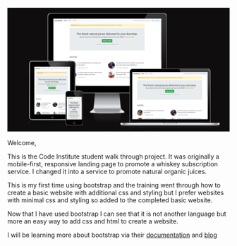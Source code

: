 ![juicing drop header](assets/images/juicing-drop-header.png)

Welcome,

This is the Code Institute student walk through project. It was originally a mobile-first, responsive landing page to promote a whiskey subscription service. I changed it into a service to promote natural organic juices.

This is my first time using bootstrap and the training went through how to create a basic website with additional css and styling but I prefer websites with minimal css and styling so added to the completed basic website.

Now that I have used bootstrap I can see that it is not another language but more an easy way to add css and html to create a website.

I will be learning more about bootstrap via their [documentation](https://blog.getbootstrap.com/) and [blog](https://blog.getbootstrap.com/)
